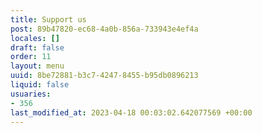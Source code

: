 ```yaml
---
title: Support us
post: 89b47820-ec68-4a0b-856a-733943e4ef4a
locales: []
draft: false
order: 11
layout: menu
uuid: 8be72881-b3c7-4247-8455-b95db0896213
liquid: false
usuaries:
- 356
last_modified_at: 2023-04-18 00:03:02.642077569 +00:00
---
```


